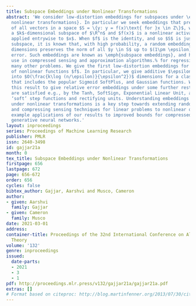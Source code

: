 ```yaml
---
title: Subspace Embeddings under Nonlinear Transformations
abstract: 'We consider low-distortion embeddings for subspaces under \emph{entrywise
  nonlinear transformations}. In particular we seek embeddings that preserve the norm
  of all vectors in a space $S = \{y: y = f(x)\text{ for }x \in Z\}$, where $Z$ is
  a $k$-dimensional subspace of $\R^n$ and $f(x)$ is a nonlinear activation function
  applied entrywise to $x$. When $f$ is the identity, and so $S$ is just a $k$-dimensional
  subspace, it is known that, with high probability, a random embedding into $O(k/\epsilon^2)$
  dimensions preserves the norm of all $y \in S$ up to $(1\pm \epsilon)$ relative
  error. Such embeddings are known as \emph{subspace embeddings}, and have found widespread
  use in compressed sensing and approximation algorithms.% for regression, PCA, and
  many other problems. We give the first low-distortion embeddings for a wide class
  of nonlinear functions $f$. In particular, we give additive $\epsilon$ error embeddings
  into $O(\frac{k\log (n/\epsilon)}{\epsilon^2})$ dimensions for a class of nonlinearities
  that includes the popular Sigmoid SoftPlus, and Gaussian functions. We strengthen
  this result to give relative error embeddings under some further restrictions, which
  are satisfied e.g., by the Tanh, SoftSign, Exponential Linear Unit, and many other
  ‘soft’ step functions and rectifying units. Understanding embeddings for subspaces
  under nonlinear transformations is a key step towards extending random sketching
  and compressing sensing techniques for linear problems to nonlinear ones. We discuss
  example applications of our results to improved bounds for compressed sensing via
  generative neural networks.'
layout: inproceedings
series: Proceedings of Machine Learning Research
publisher: PMLR
issn: 2640-3498
id: gajjar21a
month: 0
tex_title: Subspace Embeddings under Nonlinear Transformations
firstpage: 656
lastpage: 672
page: 656-672
order: 656
cycles: false
bibtex_author: Gajjar, Aarshvi and Musco, Cameron
author:
- given: Aarshvi
  family: Gajjar
- given: Cameron
  family: Musco
date: 2021-03-01
address: 
container-title: Proceedings of the 32nd International Conference on Algorithmic Learning
  Theory
volume: '132'
genre: inproceedings
issued:
  date-parts:
  - 2021
  - 3
  - 1
pdf: http://proceedings.mlr.press/v132/gajjar21a/gajjar21a.pdf
extras: []
# Format based on citeproc: http://blog.martinfenner.org/2013/07/30/citeproc-yaml-for-bibliographies/
---
```

